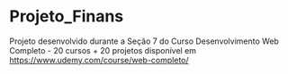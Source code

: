 # Projeto_Finans

Projeto desenvolvido durante a Seção 7 do Curso Desenvolvimento Web Completo - 20 cursos + 20 projetos disponível em https://www.udemy.com/course/web-completo/